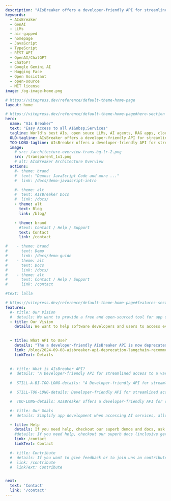 ```yaml
---
description: "AIsBreaker offers a developer-friendly API for streamlined access to a variety of generative AI services, including OpenAI/ChatGPT, all Hugging Face AIs, Google Gemini AI, and more&nbsp;... to provide simplicity and to avoid vendor lock-in"
keywords:
  - AIsBreaker
  - GenAI
  - LLMs
  - air-gapped
  - homepage
  - JavaScript
  - TypeScript
  - REST API
  - OpenAI/ChatGPT
  - ChatGPT
  - Google Gemini AI
  - Hugging Face
  - Open Assistant
  - open-source
  - MIT license
image: /og-image-home.png

# https://vitepress.dev/reference/default-theme-home-page
layout: home

# https://vitepress.dev/reference/default-theme-home-page#hero-section
hero:
  name: "AIs Breaker"
  text: "Easy Access to all AI&nbsp;Services"
  tagline: World's best AIs, open souce LLMs, AI agents, RAG apps, cloud-based setups, on-premise setups, air-gapped setups ... AIsBreaker helps developers and users to find good and simple solutions and to avoid vendor lock-in.
  OLD-tagline: AIsBreaker offers a developer-friendly API for streamlined access to a variety of generative AI services, including OpenAI/ChatGPT, all Hugging Face AIs, Google Gemini AI, and more&nbsp;... to provide simplicity and to avoid vendor lock-in.
  TOO-LONG-tagline: AIsBreaker offers a developer-friendly API for streamlined access to a variety of AI services, including the OpenAI/ChatGPT API, Hugging Face AIs, Open Assistant API, and more, all through a consistent and standardized interface. It is a free open-source tool designed to prevent vendor lock-in, ensuring users have the freedom to choose and switch between different service providers without constraints.
  image:
    # src: /architecture-overview-trans-bg-lr-2.png
    src: /transparent_1x1.png
    # alt: AIsBreaker Architecture Overview
  actions:
    #- theme: brand
    #  text: "Demos: JavaScript Code and more ..."
    #  link: /docs/demo-javascript-intro

    #- theme: alt
    #  text: AIsBreaker Docs
    #  link: /docs/
    - theme: alt
      text: Blog
      link: /blog/

    - theme: brand
      #text: Contact / Help / Support
      text: Contact
      link: /contact

#    - theme: brand
#      text: Demo
#      link: /docs/demo-guide
#    - theme: alt
#      text: Docs
#      link: /docs/
#    - theme: alt
#      text: Contact / Help / Support
#      link: /contact

#text: lalla

# https://vitepress.dev/reference/default-theme-home-page#features-section
features:
  #- title: Our Vision
  #  details: We want to provide a free and open-sourced tool for app developers to access any generative AI service (including OpenAI/ChatGPT, all Hugging Face AIs, Google Gemini AI, and more) in the most easy and most open way.
  - title: Our Vision
    details: We want to help software developers and users to access every generative AI service - full range from closed OpenAI/ChatGPT to open source solutions - in the most easy and most open way.
 

  - title: What API to Use?
    details: "The a developer-friendly AIsBreaker API is now deprecated - we recommend using LangChain API as a better replacement."
    link: /blog/2024-09-08-aisbreaker-api-deprecation-langchain-recommendation
    linkText: Details
    

  #- title: What is AIsBreaker API?
  #  details: "A Developer-friendly API for streamlined access to a variety of AI services, all through a standardized interface. No vendor lock-in. Open source, licenced under MIT, and free to use."
    
  #  STILL-A-BI-TOO-LONG-details: "A Developer-friendly API for streamlined access to a variety of AI services, all through a standardized interface. No vendor lock-in, choose and switch between different AI service providers without constraints. Licenced under MIT, it's open source and free to use."

  #  STILL-TOO-LONG-details: Developer-friendly API for streamlined access to a variety of AI services, including the OpenAI/ChatGPT API, Hugging Face AIs, Open Assistant API, and more, all through a standardized interface. Free open-source. No vendor lock-in, with the freedom to choose and switch between different AI service providers without constraints.

  #  TOO-LONG-details: AIsBreaker offers a developer-friendly API for streamlined access to a variety of AI services, including the OpenAI/ChatGPT API, Hugging Face AIs, Open Assistant API, and more, all through a consistent and standardized interface. It is a free open-source tool designed to prevent vendor lock-in, ensuring users have the freedom to choose and switch between different service providers without constraints.

  #- title: Our Goals
  #  details: Simplify app development when accessing AI services, allow easy switch to an alternative AI service, prevent vendor lock-in, provide simple and clean APIs/SDKs/tools, provide very good docs, support of many programming languages and environments.

  - title: Help
    details: If you need help, checkout our superb demos and docs, ask questions in the AIsBreaker Discussions forum or contact us directly.
    #details: If you need help, checkout our superb docs (inclusive getting-started), ask questions in the AIsBreaker Discussions forum or contact us directly.
    link: /contact
    linkText: Contact

  #- title: Contribute
  #  details: If you want to give feedback or to join uns an contribute, please contact us. Or contribute directly to one of our GitHub repos.
  #  link: /contribute
  #  linkText: Contribute


next:
  text: 'Contact'
  link: '/contact'
---
```

